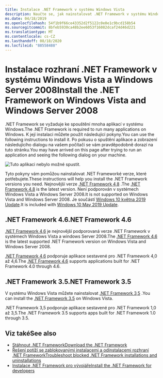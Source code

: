 ```yaml
---
title: Instalace .NET Framework v systému Windows Vista
description: Naučte se, jak nainstalovat .NET Framework v systému Windows Vista.
ms.date: 04/18/2019
ms.openlocfilehash: 54f1b9f66ce43352d2f5122c0e0e1c9bcd158b54
ms.sourcegitcommit: 8bfeb5930ca48b2ee6053f16082dcaf24d46d221
ms.translationtype: MT
ms.contentlocale: cs-CZ
ms.lasthandoff: 08/18/2020
ms.locfileid: "88558488"
---
```

# <a name="install-the-net-framework-on-windows-vista-and-windows-server-2008"></a><span data-ttu-id="ad18c-103">Instalace rozhraní .NET Framework v systému Windows Vista a Windows Server 2008</span><span class="sxs-lookup"><span data-stu-id="ad18c-103">Install the .NET Framework on Windows Vista and Windows Server 2008</span></span>

<span data-ttu-id="ad18c-104">.NET Framework se vyžaduje ke spouštění mnoha aplikací v systému Windows.</span><span class="sxs-lookup"><span data-stu-id="ad18c-104">The .NET Framework is required to run many applications on Windows.</span></span> <span data-ttu-id="ad18c-105">K její instalaci můžete použít následující pokyny.</span><span class="sxs-lookup"><span data-stu-id="ad18c-105">You can use the following instructions to install it.</span></span> <span data-ttu-id="ad18c-106">Po pokusu o spuštění aplikace a zobrazení následujícího dialogu na vašem počítači se vám pravděpodobně dorazí na tuto stránku.</span><span class="sxs-lookup"><span data-stu-id="ad18c-106">You may have arrived on this page after trying to run an application and seeing the following dialog on your machine.</span></span>

![Tuto aplikaci nebylo možné spustit.](./media/this-application-could-not-be-started.png)

<span data-ttu-id="ad18c-108">Tyto pokyny vám pomůžou nainstalovat .NET Frameworké verze, které potřebujete.</span><span class="sxs-lookup"><span data-stu-id="ad18c-108">These instructions will help you install the .NET Framework versions you need.</span></span> <span data-ttu-id="ad18c-109">Nejnovější verze [.NET Framework 4,8](https://github.com/Microsoft/dotnet/tree/master/releases/net48) .</span><span class="sxs-lookup"><span data-stu-id="ad18c-109">The [.NET Framework 4.8](https://github.com/Microsoft/dotnet/tree/master/releases/net48) is the latest version.</span></span> <span data-ttu-id="ad18c-110">Není podporován v systémech Windows Vista a Windows Server 2008.</span><span class="sxs-lookup"><span data-stu-id="ad18c-110">It is not supported on Windows Vista and Windows Server 2008.</span></span> <span data-ttu-id="ad18c-111">Je součástí [Windows 10 května 2019 Update](https://support.microsoft.com/help/4028685/windows-10-get-the-update).</span><span class="sxs-lookup"><span data-stu-id="ad18c-111">It is included with [Windows 10 May 2019 Update](https://support.microsoft.com/help/4028685/windows-10-get-the-update).</span></span>

## <a name="net-framework-46"></a><span data-ttu-id="ad18c-112">.NET Framework 4.6</span><span class="sxs-lookup"><span data-stu-id="ad18c-112">.NET Framework 4.6</span></span>

<span data-ttu-id="ad18c-113">[.NET Framework 4,6](https://dotnet.microsoft.com/download/dotnet-framework/net46) je nejnovější podporovaná verze .NET Framework v systémech Windows Vista a windows Server 2008.</span><span class="sxs-lookup"><span data-stu-id="ad18c-113">The [.NET Framework 4.6](https://dotnet.microsoft.com/download/dotnet-framework/net46) is the latest supported .NET Framework version on Windows Vista and Windows Server 2008.</span></span>

<span data-ttu-id="ad18c-114">[.NET Framework 4,6](https://dotnet.microsoft.com/download/dotnet-framework/net46) podporuje aplikace sestavené pro .NET Framework 4,0 až 4,6.</span><span class="sxs-lookup"><span data-stu-id="ad18c-114">The [.NET Framework 4.6](https://dotnet.microsoft.com/download/dotnet-framework/net46) supports applications built for .NET Framework 4.0 through 4.6.</span></span>

## <a name="net-framework-35"></a><span data-ttu-id="ad18c-115">.NET Framework 3.5</span><span class="sxs-lookup"><span data-stu-id="ad18c-115">.NET Framework 3.5</span></span>

<span data-ttu-id="ad18c-116">V systému Windows Vista můžete nainstalovat [.NET Framework 3,5](https://dotnet.microsoft.com/download/dotnet-framework/net35-sp1) .</span><span class="sxs-lookup"><span data-stu-id="ad18c-116">You can install the [.NET Framework 3.5](https://dotnet.microsoft.com/download/dotnet-framework/net35-sp1) on Windows Vista.</span></span>

<span data-ttu-id="ad18c-117">.NET Framework 3,5 podporuje aplikace sestavené pro .NET Framework 1,0 až 3,5.</span><span class="sxs-lookup"><span data-stu-id="ad18c-117">The .NET Framework 3.5 supports apps built for .NET Framework 1.0 through 3.5.</span></span>

## <a name="see-also"></a><span data-ttu-id="ad18c-118">Viz také</span><span class="sxs-lookup"><span data-stu-id="ad18c-118">See also</span></span>

- [<span data-ttu-id="ad18c-119">Stáhnout .NET Framework</span><span class="sxs-lookup"><span data-stu-id="ad18c-119">Download the .NET Framework</span></span>](https://dotnet.microsoft.com/download)
- [<span data-ttu-id="ad18c-120">Řešení potíží se zablokovanými instalacemi a odinstalacemi rozhraní .NET Framework</span><span class="sxs-lookup"><span data-stu-id="ad18c-120">Troubleshoot blocked .NET Framework installations and uninstallations</span></span>](troubleshoot-blocked-installations-and-uninstallations.md)
- [<span data-ttu-id="ad18c-121">Instalace .NET Framework pro vývojáře</span><span class="sxs-lookup"><span data-stu-id="ad18c-121">Install the .NET Framework for developers</span></span>](guide-for-developers.md)
